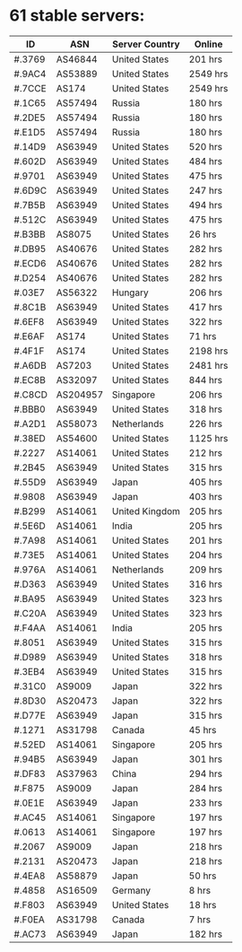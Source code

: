 # 61 stable servers:

| ID | ASN | Server Country | Online |
| ------ | ------ | ------ | ------ |
| #.3769 | AS46844 | United States | 201 hrs |
| #.9AC4 | AS53889 | United States | 2549 hrs |
| #.7CCE | AS174 | United States | 2549 hrs |
| #.1C65 | AS57494 | Russia | 180 hrs |
| #.2DE5 | AS57494 | Russia | 180 hrs |
| #.E1D5 | AS57494 | Russia | 180 hrs |
| #.14D9 | AS63949 | United States | 520 hrs |
| #.602D | AS63949 | United States | 484 hrs |
| #.9701 | AS63949 | United States | 475 hrs |
| #.6D9C | AS63949 | United States | 247 hrs |
| #.7B5B | AS63949 | United States | 494 hrs |
| #.512C | AS63949 | United States | 475 hrs |
| #.B3BB | AS8075 | United States | 26 hrs |
| #.DB95 | AS40676 | United States | 282 hrs |
| #.ECD6 | AS40676 | United States | 282 hrs |
| #.D254 | AS40676 | United States | 282 hrs |
| #.03E7 | AS56322 | Hungary | 206 hrs |
| #.8C1B | AS63949 | United States | 417 hrs |
| #.6EF8 | AS63949 | United States | 322 hrs |
| #.E6AF | AS174 | United States | 71 hrs |
| #.4F1F | AS174 | United States | 2198 hrs |
| #.A6DB | AS7203 | United States | 2481 hrs |
| #.EC8B | AS32097 | United States | 844 hrs |
| #.C8CD | AS204957 | Singapore | 206 hrs |
| #.BBB0 | AS63949 | United States | 318 hrs |
| #.A2D1 | AS58073 | Netherlands | 226 hrs |
| #.38ED | AS54600 | United States | 1125 hrs |
| #.2227 | AS14061 | United States | 212 hrs |
| #.2B45 | AS63949 | United States | 315 hrs |
| #.55D9 | AS63949 | Japan | 405 hrs |
| #.9808 | AS63949 | Japan | 403 hrs |
| #.B299 | AS14061 | United Kingdom | 205 hrs |
| #.5E6D | AS14061 | India | 205 hrs |
| #.7A98 | AS14061 | United States | 201 hrs |
| #.73E5 | AS14061 | United States | 204 hrs |
| #.976A | AS14061 | Netherlands | 209 hrs |
| #.D363 | AS63949 | United States | 316 hrs |
| #.BA95 | AS63949 | United States | 323 hrs |
| #.C20A | AS63949 | United States | 323 hrs |
| #.F4AA | AS14061 | India | 205 hrs |
| #.8051 | AS63949 | United States | 315 hrs |
| #.D989 | AS63949 | United States | 318 hrs |
| #.3EB4 | AS63949 | United States | 315 hrs |
| #.31C0 | AS9009 | Japan | 322 hrs |
| #.8D30 | AS20473 | Japan | 322 hrs |
| #.D77E | AS63949 | Japan | 315 hrs |
| #.1271 | AS31798 | Canada | 45 hrs |
| #.52ED | AS14061 | Singapore | 205 hrs |
| #.94B5 | AS63949 | Japan | 301 hrs |
| #.DF83 | AS37963 | China | 294 hrs |
| #.F875 | AS9009 | Japan | 284 hrs |
| #.0E1E | AS63949 | Japan | 233 hrs |
| #.AC45 | AS14061 | Singapore | 197 hrs |
| #.0613 | AS14061 | Singapore | 197 hrs |
| #.2067 | AS9009 | Japan | 218 hrs |
| #.2131 | AS20473 | Japan | 218 hrs |
| #.4EA8 | AS58879 | Japan | 50 hrs |
| #.4858 | AS16509 | Germany | 8 hrs |
| #.F803 | AS63949 | United States | 18 hrs |
| #.F0EA | AS31798 | Canada | 7 hrs |
| #.AC73 | AS63949 | Japan | 182 hrs |

